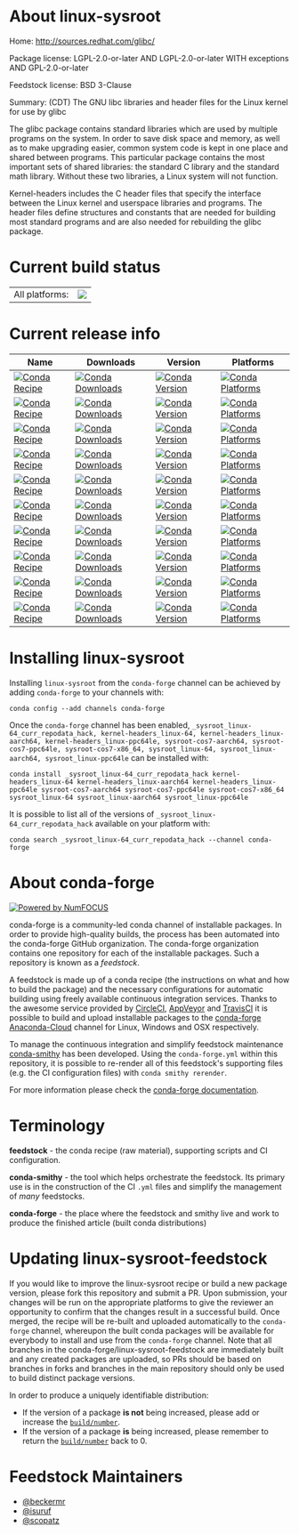 About linux-sysroot
===================

Home: http://sources.redhat.com/glibc/

Package license: LGPL-2.0-or-later AND LGPL-2.0-or-later WITH exceptions AND GPL-2.0-or-later

Feedstock license: BSD 3-Clause

Summary: (CDT) The GNU libc libraries and header files for the Linux kernel for use by glibc

The glibc package contains standard libraries which are used by multiple
programs on the system. In order to save disk space and memory, as well as to
make upgrading easier, common system code is kept in one place and shared
between programs. This particular package contains the most important sets of
shared libraries: the standard C library and the standard math library.
Without these two libraries, a Linux system will not function.

Kernel-headers includes the C header files that specify the interface between
the Linux kernel and userspace libraries and programs.  The header files
define structures and constants that are needed for building most standard
programs and are also needed for rebuilding the glibc package.


Current build status
====================


<table><tr><td>All platforms:</td>
    <td>
      <a href="https://dev.azure.com/conda-forge/feedstock-builds/_build/latest?definitionId=8889&branchName=master">
        <img src="https://dev.azure.com/conda-forge/feedstock-builds/_apis/build/status/linux-sysroot-feedstock?branchName=master">
      </a>
    </td>
  </tr>
</table>

Current release info
====================

| Name | Downloads | Version | Platforms |
| --- | --- | --- | --- |
| [![Conda Recipe](https://img.shields.io/badge/recipe-_sysroot_linux--64_curr_repodata_hack-green.svg)](https://anaconda.org/conda-forge/_sysroot_linux-64_curr_repodata_hack) | [![Conda Downloads](https://img.shields.io/conda/dn/conda-forge/_sysroot_linux-64_curr_repodata_hack.svg)](https://anaconda.org/conda-forge/_sysroot_linux-64_curr_repodata_hack) | [![Conda Version](https://img.shields.io/conda/vn/conda-forge/_sysroot_linux-64_curr_repodata_hack.svg)](https://anaconda.org/conda-forge/_sysroot_linux-64_curr_repodata_hack) | [![Conda Platforms](https://img.shields.io/conda/pn/conda-forge/_sysroot_linux-64_curr_repodata_hack.svg)](https://anaconda.org/conda-forge/_sysroot_linux-64_curr_repodata_hack) |
| [![Conda Recipe](https://img.shields.io/badge/recipe-kernel--headers_linux--64-green.svg)](https://anaconda.org/conda-forge/kernel-headers_linux-64) | [![Conda Downloads](https://img.shields.io/conda/dn/conda-forge/kernel-headers_linux-64.svg)](https://anaconda.org/conda-forge/kernel-headers_linux-64) | [![Conda Version](https://img.shields.io/conda/vn/conda-forge/kernel-headers_linux-64.svg)](https://anaconda.org/conda-forge/kernel-headers_linux-64) | [![Conda Platforms](https://img.shields.io/conda/pn/conda-forge/kernel-headers_linux-64.svg)](https://anaconda.org/conda-forge/kernel-headers_linux-64) |
| [![Conda Recipe](https://img.shields.io/badge/recipe-kernel--headers_linux--aarch64-green.svg)](https://anaconda.org/conda-forge/kernel-headers_linux-aarch64) | [![Conda Downloads](https://img.shields.io/conda/dn/conda-forge/kernel-headers_linux-aarch64.svg)](https://anaconda.org/conda-forge/kernel-headers_linux-aarch64) | [![Conda Version](https://img.shields.io/conda/vn/conda-forge/kernel-headers_linux-aarch64.svg)](https://anaconda.org/conda-forge/kernel-headers_linux-aarch64) | [![Conda Platforms](https://img.shields.io/conda/pn/conda-forge/kernel-headers_linux-aarch64.svg)](https://anaconda.org/conda-forge/kernel-headers_linux-aarch64) |
| [![Conda Recipe](https://img.shields.io/badge/recipe-kernel--headers_linux--ppc64le-green.svg)](https://anaconda.org/conda-forge/kernel-headers_linux-ppc64le) | [![Conda Downloads](https://img.shields.io/conda/dn/conda-forge/kernel-headers_linux-ppc64le.svg)](https://anaconda.org/conda-forge/kernel-headers_linux-ppc64le) | [![Conda Version](https://img.shields.io/conda/vn/conda-forge/kernel-headers_linux-ppc64le.svg)](https://anaconda.org/conda-forge/kernel-headers_linux-ppc64le) | [![Conda Platforms](https://img.shields.io/conda/pn/conda-forge/kernel-headers_linux-ppc64le.svg)](https://anaconda.org/conda-forge/kernel-headers_linux-ppc64le) |
| [![Conda Recipe](https://img.shields.io/badge/recipe-sysroot--cos7--aarch64-green.svg)](https://anaconda.org/conda-forge/sysroot-cos7-aarch64) | [![Conda Downloads](https://img.shields.io/conda/dn/conda-forge/sysroot-cos7-aarch64.svg)](https://anaconda.org/conda-forge/sysroot-cos7-aarch64) | [![Conda Version](https://img.shields.io/conda/vn/conda-forge/sysroot-cos7-aarch64.svg)](https://anaconda.org/conda-forge/sysroot-cos7-aarch64) | [![Conda Platforms](https://img.shields.io/conda/pn/conda-forge/sysroot-cos7-aarch64.svg)](https://anaconda.org/conda-forge/sysroot-cos7-aarch64) |
| [![Conda Recipe](https://img.shields.io/badge/recipe-sysroot--cos7--ppc64le-green.svg)](https://anaconda.org/conda-forge/sysroot-cos7-ppc64le) | [![Conda Downloads](https://img.shields.io/conda/dn/conda-forge/sysroot-cos7-ppc64le.svg)](https://anaconda.org/conda-forge/sysroot-cos7-ppc64le) | [![Conda Version](https://img.shields.io/conda/vn/conda-forge/sysroot-cos7-ppc64le.svg)](https://anaconda.org/conda-forge/sysroot-cos7-ppc64le) | [![Conda Platforms](https://img.shields.io/conda/pn/conda-forge/sysroot-cos7-ppc64le.svg)](https://anaconda.org/conda-forge/sysroot-cos7-ppc64le) |
| [![Conda Recipe](https://img.shields.io/badge/recipe-sysroot--cos7--x86_64-green.svg)](https://anaconda.org/conda-forge/sysroot-cos7-x86_64) | [![Conda Downloads](https://img.shields.io/conda/dn/conda-forge/sysroot-cos7-x86_64.svg)](https://anaconda.org/conda-forge/sysroot-cos7-x86_64) | [![Conda Version](https://img.shields.io/conda/vn/conda-forge/sysroot-cos7-x86_64.svg)](https://anaconda.org/conda-forge/sysroot-cos7-x86_64) | [![Conda Platforms](https://img.shields.io/conda/pn/conda-forge/sysroot-cos7-x86_64.svg)](https://anaconda.org/conda-forge/sysroot-cos7-x86_64) |
| [![Conda Recipe](https://img.shields.io/badge/recipe-sysroot_linux--64-green.svg)](https://anaconda.org/conda-forge/sysroot_linux-64) | [![Conda Downloads](https://img.shields.io/conda/dn/conda-forge/sysroot_linux-64.svg)](https://anaconda.org/conda-forge/sysroot_linux-64) | [![Conda Version](https://img.shields.io/conda/vn/conda-forge/sysroot_linux-64.svg)](https://anaconda.org/conda-forge/sysroot_linux-64) | [![Conda Platforms](https://img.shields.io/conda/pn/conda-forge/sysroot_linux-64.svg)](https://anaconda.org/conda-forge/sysroot_linux-64) |
| [![Conda Recipe](https://img.shields.io/badge/recipe-sysroot_linux--aarch64-green.svg)](https://anaconda.org/conda-forge/sysroot_linux-aarch64) | [![Conda Downloads](https://img.shields.io/conda/dn/conda-forge/sysroot_linux-aarch64.svg)](https://anaconda.org/conda-forge/sysroot_linux-aarch64) | [![Conda Version](https://img.shields.io/conda/vn/conda-forge/sysroot_linux-aarch64.svg)](https://anaconda.org/conda-forge/sysroot_linux-aarch64) | [![Conda Platforms](https://img.shields.io/conda/pn/conda-forge/sysroot_linux-aarch64.svg)](https://anaconda.org/conda-forge/sysroot_linux-aarch64) |
| [![Conda Recipe](https://img.shields.io/badge/recipe-sysroot_linux--ppc64le-green.svg)](https://anaconda.org/conda-forge/sysroot_linux-ppc64le) | [![Conda Downloads](https://img.shields.io/conda/dn/conda-forge/sysroot_linux-ppc64le.svg)](https://anaconda.org/conda-forge/sysroot_linux-ppc64le) | [![Conda Version](https://img.shields.io/conda/vn/conda-forge/sysroot_linux-ppc64le.svg)](https://anaconda.org/conda-forge/sysroot_linux-ppc64le) | [![Conda Platforms](https://img.shields.io/conda/pn/conda-forge/sysroot_linux-ppc64le.svg)](https://anaconda.org/conda-forge/sysroot_linux-ppc64le) |

Installing linux-sysroot
========================

Installing `linux-sysroot` from the `conda-forge` channel can be achieved by adding `conda-forge` to your channels with:

```
conda config --add channels conda-forge
```

Once the `conda-forge` channel has been enabled, `_sysroot_linux-64_curr_repodata_hack, kernel-headers_linux-64, kernel-headers_linux-aarch64, kernel-headers_linux-ppc64le, sysroot-cos7-aarch64, sysroot-cos7-ppc64le, sysroot-cos7-x86_64, sysroot_linux-64, sysroot_linux-aarch64, sysroot_linux-ppc64le` can be installed with:

```
conda install _sysroot_linux-64_curr_repodata_hack kernel-headers_linux-64 kernel-headers_linux-aarch64 kernel-headers_linux-ppc64le sysroot-cos7-aarch64 sysroot-cos7-ppc64le sysroot-cos7-x86_64 sysroot_linux-64 sysroot_linux-aarch64 sysroot_linux-ppc64le
```

It is possible to list all of the versions of `_sysroot_linux-64_curr_repodata_hack` available on your platform with:

```
conda search _sysroot_linux-64_curr_repodata_hack --channel conda-forge
```


About conda-forge
=================

[![Powered by NumFOCUS](https://img.shields.io/badge/powered%20by-NumFOCUS-orange.svg?style=flat&colorA=E1523D&colorB=007D8A)](http://numfocus.org)

conda-forge is a community-led conda channel of installable packages.
In order to provide high-quality builds, the process has been automated into the
conda-forge GitHub organization. The conda-forge organization contains one repository
for each of the installable packages. Such a repository is known as a *feedstock*.

A feedstock is made up of a conda recipe (the instructions on what and how to build
the package) and the necessary configurations for automatic building using freely
available continuous integration services. Thanks to the awesome service provided by
[CircleCI](https://circleci.com/), [AppVeyor](https://www.appveyor.com/)
and [TravisCI](https://travis-ci.com/) it is possible to build and upload installable
packages to the [conda-forge](https://anaconda.org/conda-forge)
[Anaconda-Cloud](https://anaconda.org/) channel for Linux, Windows and OSX respectively.

To manage the continuous integration and simplify feedstock maintenance
[conda-smithy](https://github.com/conda-forge/conda-smithy) has been developed.
Using the ``conda-forge.yml`` within this repository, it is possible to re-render all of
this feedstock's supporting files (e.g. the CI configuration files) with ``conda smithy rerender``.

For more information please check the [conda-forge documentation](https://conda-forge.org/docs/).

Terminology
===========

**feedstock** - the conda recipe (raw material), supporting scripts and CI configuration.

**conda-smithy** - the tool which helps orchestrate the feedstock.
                   Its primary use is in the construction of the CI ``.yml`` files
                   and simplify the management of *many* feedstocks.

**conda-forge** - the place where the feedstock and smithy live and work to
                  produce the finished article (built conda distributions)


Updating linux-sysroot-feedstock
================================

If you would like to improve the linux-sysroot recipe or build a new
package version, please fork this repository and submit a PR. Upon submission,
your changes will be run on the appropriate platforms to give the reviewer an
opportunity to confirm that the changes result in a successful build. Once
merged, the recipe will be re-built and uploaded automatically to the
`conda-forge` channel, whereupon the built conda packages will be available for
everybody to install and use from the `conda-forge` channel.
Note that all branches in the conda-forge/linux-sysroot-feedstock are
immediately built and any created packages are uploaded, so PRs should be based
on branches in forks and branches in the main repository should only be used to
build distinct package versions.

In order to produce a uniquely identifiable distribution:
 * If the version of a package **is not** being increased, please add or increase
   the [``build/number``](https://conda.io/docs/user-guide/tasks/build-packages/define-metadata.html#build-number-and-string).
 * If the version of a package **is** being increased, please remember to return
   the [``build/number``](https://conda.io/docs/user-guide/tasks/build-packages/define-metadata.html#build-number-and-string)
   back to 0.

Feedstock Maintainers
=====================

* [@beckermr](https://github.com/beckermr/)
* [@isuruf](https://github.com/isuruf/)
* [@scopatz](https://github.com/scopatz/)

